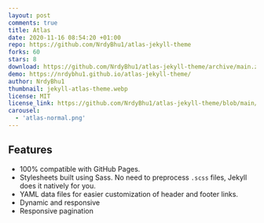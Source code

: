 ```yaml
---
layout: post
comments: true
title: Atlas
date: 2020-11-16 08:54:20 +01:00
repo: https://github.com/NrdyBhu1/atlas-jekyll-theme
forks: 60
stars: 8
download: https://github.com/NrdyBhu1/atlas-jekyll-theme/archive/main.zip   
demo: https://nrdybhu1.github.io/atlas-jekyll-theme/
author: NrdyBhu1
thumbnail: jekyll-atlas-theme.webp
license: MIT
license_link: https://github.com/NrdyBhu1/atlas-jekyll-theme/blob/main/LICENSE
carousel:
  - 'atlas-normal.png'
---
```


## Features

* 100% compatible with GitHub Pages.
* Stylesheets built using Sass. No need to preprocess `.scss` files, Jekyll does it natively for you.
* YAML data files for easier customization of header and footer links.
* Dynamic and responsive
* Responsive pagination
